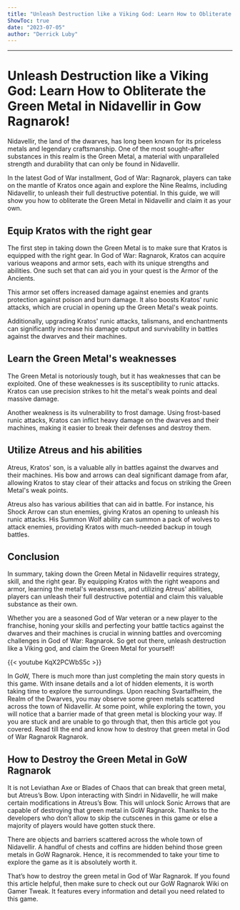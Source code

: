 ```yaml
---
title: "Unleash Destruction like a Viking God: Learn How to Obliterate the Green Metal in Nidavellir in Gow Ragnarok!"
ShowToc: true 
date: "2023-07-05"
author: "Derrick Luby"
---
```

*****
# Unleash Destruction like a Viking God: Learn How to Obliterate the Green Metal in Nidavellir in Gow Ragnarok!

Nidavellir, the land of the dwarves, has long been known for its priceless metals and legendary craftsmanship. One of the most sought-after substances in this realm is the Green Metal, a material with unparalleled strength and durability that can only be found in Nidavellir.

In the latest God of War installment, God of War: Ragnarok, players can take on the mantle of Kratos once again and explore the Nine Realms, including Nidavellir, to unleash their full destructive potential. In this guide, we will show you how to obliterate the Green Metal in Nidavellir and claim it as your own.

## Equip Kratos with the right gear

The first step in taking down the Green Metal is to make sure that Kratos is equipped with the right gear. In God of War: Ragnarok, Kratos can acquire various weapons and armor sets, each with its unique strengths and abilities. One such set that can aid you in your quest is the Armor of the Ancients.

This armor set offers increased damage against enemies and grants protection against poison and burn damage. It also boosts Kratos' runic attacks, which are crucial in opening up the Green Metal's weak points.

Additionally, upgrading Kratos' runic attacks, talismans, and enchantments can significantly increase his damage output and survivability in battles against the dwarves and their machines.

## Learn the Green Metal's weaknesses

The Green Metal is notoriously tough, but it has weaknesses that can be exploited. One of these weaknesses is its susceptibility to runic attacks. Kratos can use precision strikes to hit the metal's weak points and deal massive damage.

Another weakness is its vulnerability to frost damage. Using frost-based runic attacks, Kratos can inflict heavy damage on the dwarves and their machines, making it easier to break their defenses and destroy them.

## Utilize Atreus and his abilities

Atreus, Kratos' son, is a valuable ally in battles against the dwarves and their machines. His bow and arrows can deal significant damage from afar, allowing Kratos to stay clear of their attacks and focus on striking the Green Metal's weak points.

Atreus also has various abilities that can aid in battle. For instance, his Shock Arrow can stun enemies, giving Kratos an opening to unleash his runic attacks. His Summon Wolf ability can summon a pack of wolves to attack enemies, providing Kratos with much-needed backup in tough battles.

## Conclusion

In summary, taking down the Green Metal in Nidavellir requires strategy, skill, and the right gear. By equipping Kratos with the right weapons and armor, learning the metal's weaknesses, and utilizing Atreus' abilities, players can unleash their full destructive potential and claim this valuable substance as their own.

Whether you are a seasoned God of War veteran or a new player to the franchise, honing your skills and perfecting your battle tactics against the dwarves and their machines is crucial in winning battles and overcoming challenges in God of War: Ragnarok. So get out there, unleash destruction like a Viking god, and claim the Green Metal for yourself!

{{< youtube KqX2PCWbS5c >}} 



In GoW, There is much more than just completing the main story quests in this game. With insane details and a lot of hidden elements, it is worth taking time to explore the surroundings. Upon reaching Svartalfheim, the Realm of the Dwarves, you may observe some green metals scattered across the town of Nidavellir. At some point, while exploring the town, you will notice that a barrier made of that green metal is blocking your way. If you are stuck and are unable to go through that, then this article got you covered. Read till the end and know how to destroy that green metal in God of War Ragnarok Ragnarok.
 
## How to Destroy the Green Metal in GoW Ragnarok
 

 
It is not Leviathan Axe or Blades of Chaos that can break that green metal, but Atreus’s Bow. Upon interacting with Sindri in Nidavellir, he will make certain modifications in Atreus’s Bow. This will unlock Sonic Arrows that are capable of destroying that green metal in GoW Ragnarok. Thanks to the developers who don’t allow to skip the cutscenes in this game or else a majority of players would have gotten stuck there.
 
There are objects and barriers scattered across the whole town of Nidavellir. A handful of chests and coffins are hidden behind those green metals in GoW Ragnarok. Hence, it is recommended to take your time to explore the game as it is absolutely worth it.
 
That’s how to destroy the green metal in God of War Ragnarok. If you found this article helpful, then make sure to check out our GoW Ragnarok Wiki on Gamer Tweak. It features every information and detail you need related to this game.




